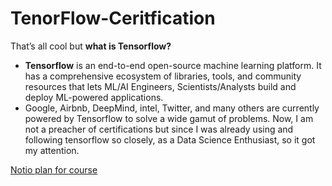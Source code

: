 # TenorFlow-Ceritfication
That’s all cool but <strong>what is Tensorflow?</strong><br>
- <strong>Tensorflow</strong> is an end-to-end open-source machine learning platform. It has a comprehensive ecosystem of libraries, tools, and community resources that lets ML/AI Engineers, Scientists/Analysts build and deploy ML-powered applications.
- Google, Airbnb, DeepMind, intel, Twitter, and many others are currently powered by Tensorflow to solve a wide gamut of problems. Now, I am not a preacher of certifications but since I was already using and following tensorflow so closely, as a Data Science Enthusiast, so it got my attention.<br>

<a href= "https://www.notion.so/70acb1f5509d4227ae4ac6ba0f29d78a?v=0e180ba1534742d8b19436b7b27aec44">Notio plan for course</a>
